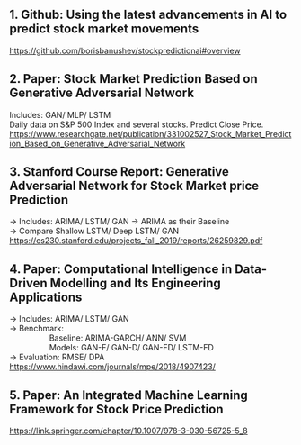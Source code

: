 ## 1. Github: Using the latest advancements in AI to predict stock market movements
https://github.com/borisbanushev/stockpredictionai#overview

## 2. Paper: Stock Market Prediction Based on Generative Adversarial Network
Includes: GAN/ MLP/ LSTM  
Daily data on S&P 500 Index and several stocks. 
Predict Close Price. 
https://www.researchgate.net/publication/331002527_Stock_Market_Prediction_Based_on_Generative_Adversarial_Network

## 3. Stanford Course Report: Generative Adversarial Network for Stock Market price Prediction
-> Includes: ARIMA/ LSTM/ GAN 
-> ARIMA as their Baseline   
-> Compare Shallow LSTM/ Deep LSTM/ GAN  
https://cs230.stanford.edu/projects_fall_2019/reports/26259829.pdf

## 4. Paper: Computational Intelligence in Data-Driven Modelling and Its Engineering Applications
-> Includes: ARIMA/ LSTM/ GAN  
-> Benchmark:  
&nbsp; &nbsp; &nbsp; &nbsp; &nbsp; &nbsp; &nbsp; &nbsp; &nbsp; Baseline: ARIMA-GARCH/ ANN/ SVM  
&nbsp; &nbsp; &nbsp; &nbsp; &nbsp; &nbsp; &nbsp; &nbsp; &nbsp; Models: GAN-F/ GAN-D/ GAN-FD/ LSTM-FD  
-> Evaluation: RMSE/ DPA  
https://www.hindawi.com/journals/mpe/2018/4907423/

## 5. Paper: An Integrated Machine Learning Framework for Stock Price Prediction
https://link.springer.com/chapter/10.1007/978-3-030-56725-5_8
